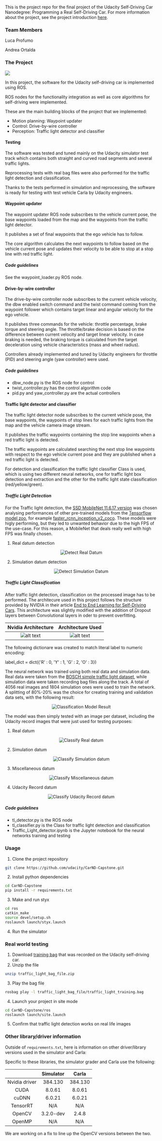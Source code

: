 This is the project repo for the final project of the Udacity Self-Driving Car Nanodegree: Programming a Real Self-Driving Car. For more information about the project, see the project introduction [here](https://classroom.udacity.com/nanodegrees/nd013/parts/6047fe34-d93c-4f50-8336-b70ef10cb4b2/modules/e1a23b06-329a-4684-a717-ad476f0d8dff/lessons/462c933d-9f24-42d3-8bdc-a08a5fc866e4/concepts/5ab4b122-83e6-436d-850f-9f4d26627fd9).

### Team Members
Luca Profumo

Andrea Ortalda

### The Project

![](record.gif)

In this project, the software for the Udacity self-driving car is implemented using ROS.

ROS nodes for the functionality integration as well as core algorithms for self-driving were implemented.

These are the main building blocks of the project that we implemented:
* Motion planning: Waypoint updater
* Control: Drive-by-wire controller
* Perception: Traffic light detector and classifier

#### Testing
The software was tested and tuned mainly on the Udacity simulator test track which contains both straight and curved road segments and several traffic lights.

Reprocessing tests with real bag files were also performed for the traffic light detection and classification.

Thanks to the tests performed in simulation and reprocessing, the software is ready for testing with test vehicle Carla by Udacity engineers.

#### Waypoint updater
The waypoint updater ROS node subscribes to the vehicle current pose, the base waypoints loaded from the map and the waypoints from the traffic light detector.

It publishes a set of final waypoints that the ego vehicle has to follow.

The core algorithm calculates the next waypoints to follow based on the vehicle current pose and updates their velocity to be able to stop at a stop line with red traffic light.

##### Code guidelines
See the waypoint_loader.py ROS node.

#### Drive-by-wire controller
The drive-by-wire controller node subscribes to the current vehicle velocity, the dbw enabled switch command and the twist command coming from the waypoint follower which contains target linear and angular velocity for the ego vehicle.

It publishes three commands for the vehicle: throttle percentage, brake torque and steering angle.
The throttle/brake decision is based on the difference between current velocity and target linear velocity. In case braking is needed, the braking torque is calculated from the target deceleration using vehicle characteristics (mass and wheel radius).

Controllers already implemented and tuned by Udacity engineers for throttle (PID) and steering angle (yaw controller) were used.

##### Code guidelines
* dbw_node.py is the ROS node for control
* twist_controller.py has the control algorithm code
* pid.py and yaw_controller.py are the actual controllers

#### Traffic light detector and classifier
The traffic light detector node subscribes to the current vehicle pose, the base waypoints, the waypoints of stop lines for each traffic lights from the map and the vehicle camera image stream.

It publishes the traffic waypoints containing the stop line waypoints when a red traffic light is detected.

The traffic waypoints are calculated searching the next stop line waypoints with respect to the ego vehicle current pose and they are published when a red traffic light is detected.

For detection and classification the traffic light classifier Class is used, which is using two different neural networks, one for traffic light box detection and extraction and the other for the traffic light state classification (red/yellow/green).

##### Traffic Light Detection
For the Traffic light detection, the [SSD MobileNet 11.6.17 version](http://download.tensorflow.org/models/object_detection/ssd_mobilenet_v1_coco_11_06_2017.tar.gz) was chosen analysing performances of other pre-trained models from the [Tensorflow model zoo](https://github.com/tensorflow/models/blob/master/research/object_detection/g3doc/detection_model_zoo.md), for example [faster_rcnn_inception_v2_coco](http://download.tensorflow.org/models/object_detection/faster_rcnn_inception_v2_coco_2018_01_28.tar.gz). These models were higly performing, but they led to unwanted behavior due to the high FPS of the use-case. For this reason, a MobileNet that deals really well with high FPS was finally chosen. 

1. Real datum detection

<p align="center">
	<img src="/imgs/real_train_image.png" alt="Detect Real Datum"
	title="Detect Real Datum"  />
</p>

2. Simulation datum detection

<p align="center">
	<img src="/imgs/sim_data_train.png" alt="Detect Simulation Datum"
	title="Detect Simulation Datum"  />
</p>

##### Traffic Light Classification
After traffic light detection, classification on the processed image has to be performed. The architecure used in this project follows the structure provided by NVIDIA in their article [End to End Learning for Self-Driving Cars](https://arxiv.org/pdf/1604.07316v1.pdf).
This architecture was slightly modified with the addition of Dropout layers between Convolutional layers in oder to prevent overfitting.

[image0]: ./imgs/nvidia.png "Nvidia Architecture"
[image1]: ./imgs/architecture.png "Architecture Used"

| Nvidia Architecture |  Architecture Used  |
| :-----------------: | :-----------------: |
| ![alt text][image0] | ![alt text][image1] |

The following dictionare was created to match literal label to numeric encoding:

  label_dict = dict({'R' : 0, 'Y' : 1, 'G' : 2, 'O' : 3})

The neural network was trained using both real data and simulation data. Real data were taken from the [BOSCH simple traffic light dataset](https://hci.iwr.uni-heidelberg.de/node/6132), while simulation data were taken recording bag files along the track. A total of 4056 real images and 1804 simulation ones were used to train the network.
A splitting of 80%-20% was the choice for creating training and validation data sets, with the following result:

<p align="center">
	<img src="/imgs/model_classification.png" alt="Classification Model Result"
	title="Classification Model Result"  />
</p>

The model was then simply tested with an image per dataset, including the Udacity record images that were just used for testing purposes:

1. Real datum
<p align="center">
	<img src="/imgs/classify_real.png" alt="Classify Real datum"
	title="Classify Real datum"  />
</p>

2. Simulation datum

<p align="center">
	<img src="/imgs/classify_sim.png" alt="Classify Simulation datum"
	title="Classify Simulation datum"  />
</p>

3. Miscellaneous datum

<p align="center">
	<img src="/imgs/classify_train_data.png" alt="Classify Miscellaneous datum"
	title="Classify Miscellaneous datum"  />
</p>

4. Udacity Record datum

<p align="center">
	<img src="/imgs/classify_record.png" alt="Classify Udacity Record datum"
	title="Classify Udacity Record datum"  />
</p>

##### Code guidelines
* tl_detector.py is the ROS node
* tl_classifier.py is the Class for traffic light detection and classification
* Traffic_Light_detector.ipynb is the Jupyter notebook for the neural networks training and testing

### Usage

1. Clone the project repository
```bash
git clone https://github.com/udacity/CarND-Capstone.git
```

2. Install python dependencies
```bash
cd CarND-Capstone
pip install -r requirements.txt
```
3. Make and run styx
```bash
cd ros
catkin_make
source devel/setup.sh
roslaunch launch/styx.launch
```
4. Run the simulator

### Real world testing
1. Download [training bag](https://s3-us-west-1.amazonaws.com/udacity-selfdrivingcar/traffic_light_bag_file.zip) that was recorded on the Udacity self-driving car.
2. Unzip the file
```bash
unzip traffic_light_bag_file.zip
```
3. Play the bag file
```bash
rosbag play -l traffic_light_bag_file/traffic_light_training.bag
```
4. Launch your project in site mode
```bash
cd CarND-Capstone/ros
roslaunch launch/site.launch
```
5. Confirm that traffic light detection works on real life images

### Other library/driver information
Outside of `requirements.txt`, here is information on other driver/library versions used in the simulator and Carla:

Specific to these libraries, the simulator grader and Carla use the following:

|               | Simulator |  Carla  |
| :-----------: | :-------: | :-----: |
| Nvidia driver |  384.130  | 384.130 |
|     CUDA      |  8.0.61   | 8.0.61  |
|     cuDNN     |  6.0.21   | 6.0.21  |
|   TensorRT    |    N/A    |   N/A   |
|    OpenCV     | 3.2.0-dev |  2.4.8  |
|    OpenMP     |    N/A    |   N/A   |

We are working on a fix to line up the OpenCV versions between the two.
